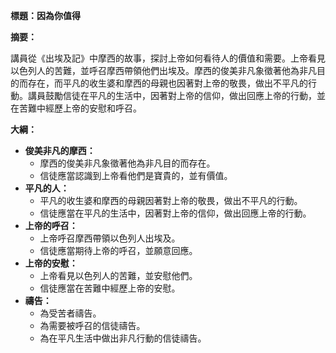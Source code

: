 **標題：因為你值得**

**摘要：**

講員從《出埃及記》中摩西的故事，探討上帝如何看待人的價值和需要。上帝看見以色列人的苦難，並呼召摩西帶領他們出埃及。摩西的俊美非凡象徵著他為非凡目的而存在，而平凡的收生婆和摩西的母親也因著對上帝的敬畏，做出不平凡的行動。講員鼓勵信徒在平凡的生活中，因著對上帝的信仰，做出回應上帝的行動，並在苦難中經歷上帝的安慰和呼召。

**大綱：**

* **俊美非凡的摩西：**
    * 摩西的俊美非凡象徵著他為非凡目的而存在。
    * 信徒應當認識到上帝看他們是寶貴的，並有價值。
* **平凡的人：**
    * 平凡的收生婆和摩西的母親因著對上帝的敬畏，做出不平凡的行動。
    * 信徒應當在平凡的生活中，因著對上帝的信仰，做出回應上帝的行動。
* **上帝的呼召：**
    * 上帝呼召摩西帶領以色列人出埃及。
    * 信徒應當期待上帝的呼召，並願意回應。
* **上帝的安慰：**
    * 上帝看見以色列人的苦難，並安慰他們。
    * 信徒應當在苦難中經歷上帝的安慰。
* **禱告：**
    * 為受苦者禱告。
    * 為需要被呼召的信徒禱告。
    * 為在平凡生活中做出非凡行動的信徒禱告。